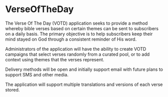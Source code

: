 # VerseOfTheDay

The Verse Of The Day (VOTD) application seeks to provide a method whereby bible verses based on certain themes can be sent to subscribers on a daily basis. The primary objective is to help subscribers keep their mind stayed on God through a consistent reminder of His word.

Administrators of the application will have the ability to create VOTD campaigns that select verses randomly from a curated pool, or to add context using themes that the verses represent.

Delivery methods will be open and initially support email with future plans to support SMS and other media.

The application will support multiple translations and versions of each verse stored.
